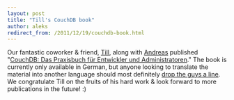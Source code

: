 ```yaml
---
layout: post
title: "Till's CouchDB book"
author: aleks
redirect_from: /2011/12/19/couchdb-book.html
---
```


Our fantastic coworker & friend, [Till](http://www.twitter.com/#!/klimpong), along with [Andreas](https://twitter.com/#!/awenkhh) published "[CouchDB: Das Praxisbuch für Entwickler und Administratoren](http://www.couchdb-buch.de/)." The book is currently only available in German, but anyone looking to translate the material into another language should most definitely [drop the guys a line](http://www.couchdb-buch.de/).
We congratulate Till on the fruits of his hard work & look forward to more publications in the future! :)
